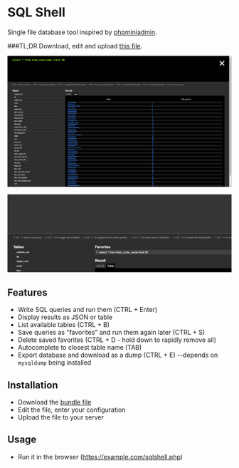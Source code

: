 # SQL Shell
Single file database tool inspired by [phpminiadmin](https://github.com/osalabs/phpminiadmin).

###TL;DR
Download, edit and upload [this file](https://raw.githubusercontent.com/ThePaavero/sqlshell/master/public/sqlshell.php).

![Screenshot](https://github.com/ThePaavero/sqlshell/blob/master/screenshot.png)

![Autocomplete](https://github.com/ThePaavero/sqlshell/blob/master/sqlshell-autocomplete-refactored.gif)

## Features
* Write SQL queries and run them (CTRL + Enter)
* Display results as JSON or table
* List available tables (CTRL + B)
* Save queries as "favorites" and run them again later (CTRL + S)
* Delete saved favorites (CTRL + D - hold down to rapidly remove all)
* Autocomplete to closest table name (TAB)
* Export database and download as a dump (CTRL + E) --depends on `mysqldump` being installed

## Installation
* Download the [bundle file](https://raw.githubusercontent.com/ThePaavero/sqlshell/master/public/sqlshell.php)
* Edit the file, enter your configuration
* Upload the file to your server

## Usage
* Run it in the browser (https://example.com/sqlshell.php)
